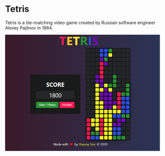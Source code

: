 # Tetris

Tetris is a tile-matching video game created by Russian software engineer Alexey Pajitnov in 1984.

![screenShot](./repoImg/Screenshot.png)
